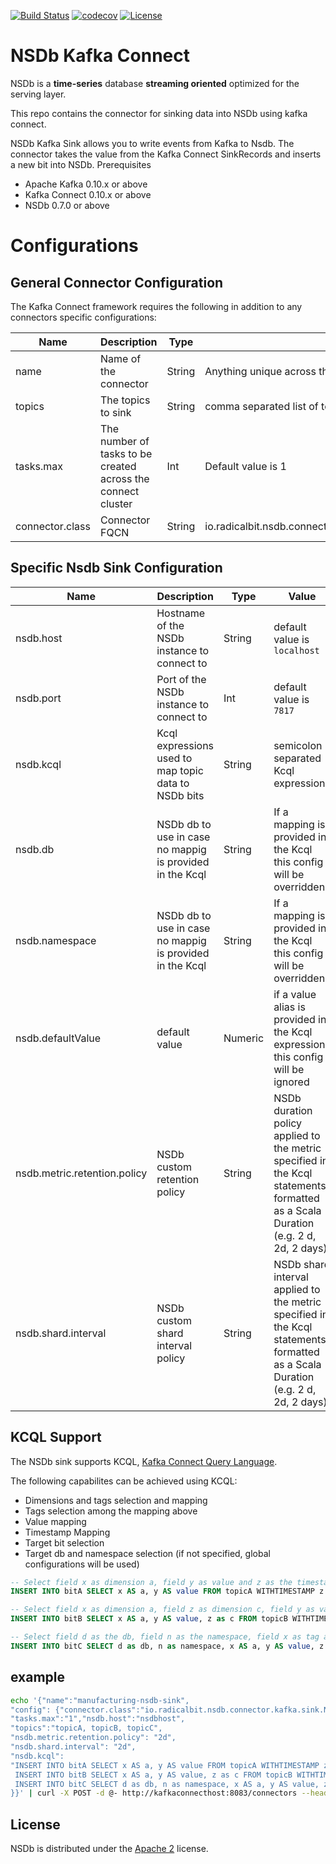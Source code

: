 [![Build Status](https://travis-ci.org/radicalbit/nsdb-kafka-connect.svg)](https://travis-ci.org/radicalbit/nsdb-kafka-connect)
[![codecov](https://codecov.io/github/radicalbit/nsdb-kafka-connect/coverage.svg?branch=master)](https://codecov.io/github/radicalbit/nsdb-kafka-connect?branch=master)
[![License](https://img.shields.io/github/license/radicalbit/nsdb-kafka-connect.svg)](LICENSE)

# NSDb Kafka Connect #

NSDb is a **time-series** database **streaming oriented**
optimized for the serving layer.

This repo contains the connector for sinking data into NSDb using kafka connect.

NSDb Kafka Sink allows you to write events from Kafka to Nsdb.
The connector takes the value from the Kafka Connect SinkRecords and inserts a new bit into NSDb.
Prerequisites

- Apache Kafka 0.10.x or above
- Kafka Connect 0.10.x or above
- NSDb 0.7.0 or above

# Configurations

## General Connector Configuration
The Kafka Connect framework requires the following in addition to any connectors specific configurations:

Name  | Description  | Type  | Value
--|---|---|--
name  |  Name of the connector | String  |  Anything unique across the Connect cluster
topics  | The topics to sink | String | comma separated list of topics used in the connector
tasks.max  | The number of tasks to be created across the connect cluster  | Int | Default value is 1
connector.class  | Connector FQCN  |  String | io.radicalbit.nsdb.connector.kafka.sink.NSDbSinkConnector

## Specific Nsdb Sink Configuration
Name  | Description  | Type  | Value
--|---|---|--
nsdb.host  | Hostname of the NSDb instance to connect to | String | default value is `localhost`
nsdb.port  | Port of the NSDb instance to connect to | Int | default value is `7817`
nsdb.kcql  | Kcql expressions used to map topic data to NSDb bits | String  | semicolon separated Kcql expressions
nsdb.db  | NSDb db to use in case no mappig is provided in the Kcql | String  |  If a mapping is provided in the Kcql this config will be overridden
nsdb.namespace  | NSDb db to use in case no mappig is provided in the Kcql | String  | If a mapping is provided in the Kcql this config will be overridden
nsdb.defaultValue | default value | Numeric | if a value alias is provided in the Kcql expression this config will be ignored
nsdb.metric.retention.policy | NSDb custom retention policy | String | NSDb duration policy applied to the metric specified in the Kcql statements formatted as a Scala Duration (e.g. 2 d, 2d, 2 days)
nsdb.shard.interval | NSDb custom shard interval policy | String | NSDb shard interval applied to the metric specified in the Kcql statements formatted as a Scala Duration (e.g. 2 d, 2d, 2 days) 

## KCQL Support

The NSDb sink supports KCQL, [Kafka Connect Query Language](https://github.com/Landoop/kafka-connect-query-language).

The following capabilites can be achieved using KCQL:

- Dimensions and tags selection and mapping
- Tags selection among the mapping above
- Value mapping
- Timestamp Mapping
- Target bit selection
- Target db and namespace selection (if not specified, global configurations will be used)

```sql
-- Select field x as dimension a, field y as value and z as the timestamp from topicA to bitA
INSERT INTO bitA SELECT x AS a, y AS value FROM topicA WITHTIMESTAMP z

-- Select field x as dimension a, field z as dimension c, field y as value and the current time as the timestamp from topicB to bitB
INSERT INTO bitB SELECT x AS a, y AS value, z as c FROM topicB WITHTIMESTAMP sys_time()

-- Select field d as the db, field n as the namespace, field x as tag a, field z as tag b, field t as dimension c, field y as value and the current time as the timestamp from topicC to bitC
INSERT INTO bitC SELECT d as db, n as namespace, x AS a, y AS value, z as b, t as c FROM topicC WITHTIMESTAMP sys_time() WITHTAG(a,b)
```

## example
```bash
echo '{"name":"manufacturing-nsdb-sink",
"config": {"connector.class":"io.radicalbit.nsdb.connector.kafka.sink.NSDbSinkConnector",
"tasks.max":"1","nsdb.host":"nsdbhost",
"topics":"topicA, topicB, topicC",
"nsdb.metric.retention.policy": "2d",
"nsdb.shard.interval": "2d",
"nsdb.kcql":
"INSERT INTO bitA SELECT x AS a, y AS value FROM topicA WITHTIMESTAMP z;
 INSERT INTO bitB SELECT x AS a, y AS value, z as c FROM topicB WITHTIMESTAMP sys_time();
 INSERT INTO bitC SELECT d as db, n as namespace, x AS a, y AS value, z as b, t as c FROM topicC WITHTIMESTAMP sys_time() WITHTAG(a,b)"
}}' | curl -X POST -d @- http://kafkaconnecthost:8083/connectors --header "content-Type:application/json"
```


## License

NSDb is distributed under the [Apache 2](http://www.apache.org/licenses/LICENSE-2.0) license.
